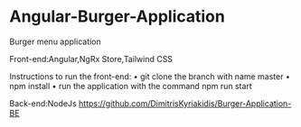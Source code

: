 # Angular-Burger-Application

Burger menu application

Front-end:Angular,NgRx Store,Tailwind CSS

Instructions to run the front-end:
•	git clone the branch with name master
•	npm install
•	run the application with the command npm run start

Back-end:NodeJs https://github.com/DimitrisKyriakidis/Burger-Application-BE



